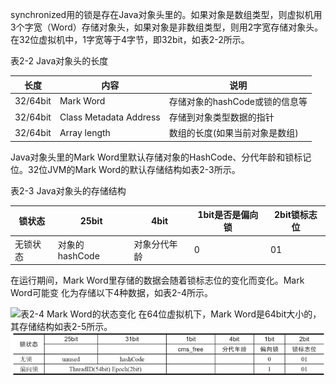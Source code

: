 synchronized用的锁是存在Java对象头里的。如果对象是数组类型，则虚拟机用3个字宽（Word）存储对象头，如果对象是非数组类型，则用2字宽存储对象头。在32位虚拟机中，1字宽等于4字节，即32bit，如表2-2所示。

表2-2 Java对象头的长度

长度|内容|说明
----|----|---
32/64bit|Mark Word|存储对象的hashCode或锁的信息等
32/64bit|Class Metadata Address|存储到对象类型数据的指针
32/64bit|Array length|数组的长度(如果当前对象是数组)
Java对象头里的Mark Word里默认存储对象的HashCode、分代年龄和锁标记位。32位JVM的Mark Word的默认存储结构如表2-3所示。

表2-3 Java对象头的存储结构

锁状态|25bit|4bit|1bit是否是偏向锁|2bit锁标志位
----|---|---|---|---
无锁状态|对象的hashCode|对象分代年龄|0|01
在运行期间，Mark Word里存储的数据会随着锁标志位的变化而变化。Mark Word可能变
化为存储以下4种数据，如表2-4所示。

![表2-4 Mark Word的状态变化](../assets/img01.png)
在64位虚拟机下，Mark Word是64bit大小的，其存储结构如表2-5所示。
![表2-5 Mark Word的存储结构](../assets/img02.png)
